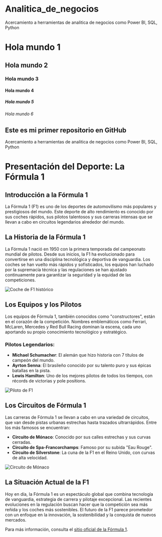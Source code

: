 # Analitica_de_negocios
Acercamiento a herramientas de analitica de negocios como Power BI, SQL, Python
# Hola mundo 1
## Hola mundo 2
### Hola mundo 3
#### Hola mundo 4
##### Hola mundo 5
###### Hola mundo 6

## **Este es mi primer repositorio en GitHub**
Acercamiento a herramientas de analitica de negocios como Power BI, SQL, Python

# Presentación del Deporte: La Fórmula 1

## **Introducción a la Fórmula 1**

La Fórmula 1 (F1) es uno de los deportes de automovilismo más populares y prestigiosos del mundo. Este deporte de alto rendimiento es conocido por sus coches rápidos, sus pilotos talentosos y sus carreras intensas que se llevan a cabo en circuitos legendarios alrededor del mundo.

## **La Historia de la Fórmula 1**

La Fórmula 1 nació en 1950 con la primera temporada del campeonato mundial de pilotos. Desde sus inicios, la F1 ha evolucionado para convertirse en una disciplina tecnológica y deportiva de vanguardia. Los coches se han vuelto más rápidos y sofisticados, los equipos han luchado por la supremacía técnica y las regulaciones se han ajustado continuamente para garantizar la seguridad y la equidad de las competiciones.

![Coche de F1 histórico](https://matraxlubricantes.com/wp-content/uploads/2019/04/S.jpg)

## **Los Equipos y los Pilotos**

Los equipos de Fórmula 1, también conocidos como "constructores", están en el corazón de la competición. Nombres emblemáticos como Ferrari, McLaren, Mercedes y Red Bull Racing dominan la escena, cada uno aportando su propio conocimiento tecnológico y estratégico.

### **Pilotos Legendarios:**

- **Michael Schumacher**: El alemán que hizo historia con 7 títulos de campeón del mundo.
- **Ayrton Senna**: El brasileño conocido por su talento puro y sus épicas batallas en la pista.
- **Lewis Hamilton**: Uno de los mejores pilotos de todos los tiempos, con récords de victorias y pole positions.

![Piloto de F1](https://www.formula1.com/content/dam/fom-website/manual/Misc/2023manual/Hungary23_Fri-1010.jpg.transform/9col/image.jpg)

## **Los Circuitos de Fórmula 1**

Las carreras de Fórmula 1 se llevan a cabo en una variedad de circuitos, que van desde pistas urbanas estrechas hasta trazados ultrarrápidos. Entre los más famosos se encuentran:

- **Circuito de Mónaco**: Conocido por sus calles estrechas y sus curvas cerradas.
- **Circuito de Spa-Francorchamps**: Famoso por su subida "Eau Rouge".
- **Circuito de Silverstone**: La cuna de la F1 en el Reino Unido, con curvas de alta velocidad.

![Circuito de Mónaco](https://www.formula1.com/content/dam/fom-website/manual/Misc/2023manual/Monaco23_Fri-1020.jpg.transform/9col/image.jpg)

## **La Situación Actual de la F1**

Hoy en día, la Fórmula 1 es un espectáculo global que combina tecnología de vanguardia, estrategia de carrera y pilotaje excepcional. Las recientes evoluciones en la regulación buscan hacer que la competición sea más reñida y los coches más sostenibles. El futuro de la F1 parece prometedor con un enfoque en la innovación, la sostenibilidad y la conquista de nuevos mercados.

Para más información, consulta el [sitio oficial de la Fórmula 1](https://www.formula1.com/en.html).

